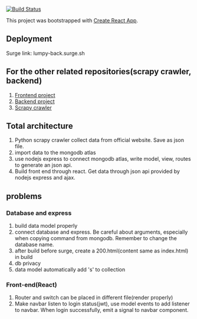 [![Build Status](https://travis-ci.org/cccdf/snkrs-frontend.svg?branch=master)](https://travis-ci.org/cccdf/snkrs-frontend)

This project was bootstrapped with [Create React App](https://github.com/facebook/create-react-app).

## Deployment

Surge link:  lumpy-back.surge.sh

## For the other related repositories(scrapy crawler, backend)

1. [Frontend project](https://github.com/cccdf/snkrs-frontend)
2. [Backend project](https://github.com/cccdf/snkr-api)
3. [Scrapy crawler](https://github.com/cccdf/sneaker-spider)

## Total architecture

1. Python scrapy crawler collect data from official website. Save as json file.
2. import data to the mongodb atlas
3. use nodejs express to connect mongodb atlas, write model, view, routes to generate an json api.
4. Build front end through react. Get data through json api provided by nodejs express and ajax.

## problems

### Database and express

1. build data model properly
2. connect database and express. Be careful about arguments, especially when copying command from mongodb. Remember to change the database name.
3. after build before surge, create a 200.html(content same as index.html) in build
4. db privacy
5. data model automatically add 's' to collection

### Front-end(React)

1. Router and switch can be placed in different file(render properly)
2. Make navbar listen to login status(jwt), use model events to add listener to navbar. When login successfully, emit a signal to navbar component.

